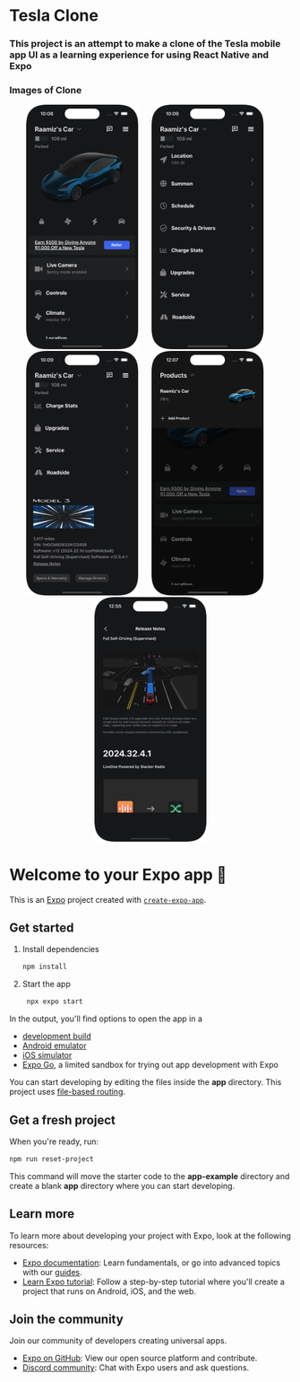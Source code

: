 # Tesla Clone

### This project is an attempt to make a clone of the Tesla mobile app UI as a learning experience for using React Native and Expo

### Images of Clone

<p align="center" style="justify-content: space-between;">
  <img src="./assets/images/progress1.png" alt="Progress 1" width="200"/>
  &nbsp;&nbsp;&nbsp;&nbsp;
  <img src="./assets/images/progress2.png" alt="Progress 2" width="200"/>
  &nbsp;&nbsp;&nbsp;&nbsp;
  <img src="./assets/images/progress3.png" alt="Progress 3" width="200"/>
  &nbsp;&nbsp;&nbsp;&nbsp;
  <img src="./assets/images/progress4.png" alt="Progress 4" width="200"/>
  &nbsp;&nbsp;&nbsp;&nbsp;
  <img src="./assets/images/progress5.png" alt="Progress 5" width="200"/>
</p>

# Welcome to your Expo app 👋

This is an [Expo](https://expo.dev) project created with [`create-expo-app`](https://www.npmjs.com/package/create-expo-app).

## Get started

1. Install dependencies

   ```bash
   npm install
   ```

2. Start the app

   ```bash
    npx expo start
   ```

In the output, you'll find options to open the app in a

- [development build](https://docs.expo.dev/develop/development-builds/introduction/)
- [Android emulator](https://docs.expo.dev/workflow/android-studio-emulator/)
- [iOS simulator](https://docs.expo.dev/workflow/ios-simulator/)
- [Expo Go](https://expo.dev/go), a limited sandbox for trying out app development with Expo

You can start developing by editing the files inside the **app** directory. This project uses [file-based routing](https://docs.expo.dev/router/introduction).

## Get a fresh project

When you're ready, run:

```bash
npm run reset-project
```

This command will move the starter code to the **app-example** directory and create a blank **app** directory where you can start developing.

## Learn more

To learn more about developing your project with Expo, look at the following resources:

- [Expo documentation](https://docs.expo.dev/): Learn fundamentals, or go into advanced topics with our [guides](https://docs.expo.dev/guides).
- [Learn Expo tutorial](https://docs.expo.dev/tutorial/introduction/): Follow a step-by-step tutorial where you'll create a project that runs on Android, iOS, and the web.

## Join the community

Join our community of developers creating universal apps.

- [Expo on GitHub](https://github.com/expo/expo): View our open source platform and contribute.
- [Discord community](https://chat.expo.dev): Chat with Expo users and ask questions.
